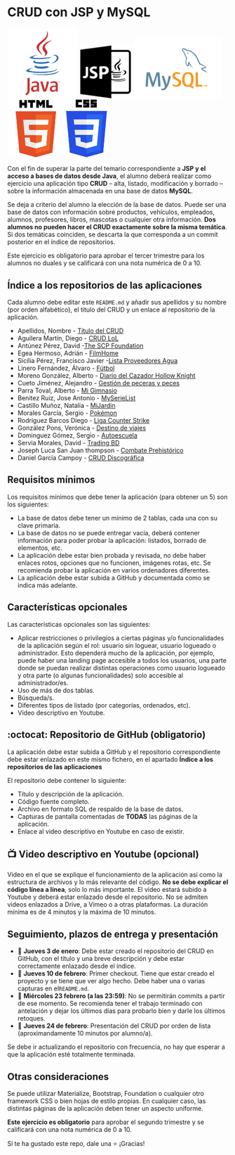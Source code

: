 # CRUD con JSP y MySQL

<img width="160px" src="java.svg"> <img width="120px" src="jsp.svg"> <img width="200px" src="mysql.svg"> <img width="130px" src="html.svg">
 <img width="93px" src="css.svg">


Con el fin de superar la parte del temario correspondiente a **JSP y el acceso a bases de datos desde Java**, el alumno deberá realizar como ejercicio una aplicación tipo **CRUD** – alta, listado, modificación y borrado – sobre la información almacenada en una base de datos **MySQL**.

Se deja a criterio del alumno la elección de la base de datos. Puede ser una base de datos con información sobre productos, vehículos, empleados, alumnos, profesores, libros, mascotas o cualquier otra información. **Dos alumnos no pueden hacer el CRUD exactamente sobre la misma temática**. Si dos temáticas coinciden, se descarta la que corresponda a un commit posterior en el índice de repositorios.

Este ejercicio es obligatorio para aprobar el tercer trimestre para los alumnos no duales y se calificará con una nota numérica de 0 a 10.

## Índice a los repositorios de las aplicaciones

Cada alumno debe editar este `README.md` y añadir sus apellidos y su nombre (por orden alfabético), el título del CRUD y un enlace al repositorio de la aplicación.

* Apellidos, Nombre - [Título del CRUD]()
* Aguilera Martín, Diego - [CRUD LoL](https://github.com/DiegoAguileraMartin/lolcrud)
* Antúnez Pérez, David -[The SCP Foundation](https://github.com/DavidAntunezPerez/TheSCPFoundation-CRUD)
* Egea Hermoso, Adrián - [FilmHome](https://github.com/AdrianEgeaHermoso/FilmHome)
* Sicilia Pérez, Francisco Javier -[Lista Proveedores Agua](https://github.com/FranSiciliaPerez/CrudProgram)
* Linero Fernández, Álvaro - [Fútbol](https://github.com/Alvaroskill/FutbolCrud)
* Moreno González, Alberto - [Diario del Cazador Hollow Knight](https://github.com/albertomorenogonzalez/diario-del-cazador-HK)
* Cueto Jiménez, Alejandro - [Gestión de peceras y peces](https://github.com/AleCueto/CreacionPecesYPeceras)
* Parra Toval, Alberto - [Mi Gimnasio](https://github.com/AlbertoParraToval/GYM-CRUD)
* Benitez Ruiz, Jose Antonio - [MySerieList](https://github.com/JoseAntonioBenitez/MySerieList)
* Castillo Muñoz, Natalia - [MiJardin](https://github.com/mnataliacm/EjercicioCrudMiJardin)
* Morales García, Sergio - [Pokémon](https://github.com/sergiomoralesgarcia/Crud-Pokemon)
* Rodríguez Barcos Diego - [Liga Counter Strike](https://github.com/diegorodrii/CRUD-LigaCounterStrike)
* González Pons, Verónica - [Destino de viajes](https://github.com/Veronicagnzpns/destinos.git)
* Dominguez Gómez, Sergio - [Autoescuela ](https://github.com/SergioDominguez15/CRUD.git)
* Servia Morales, David - [Trading BD](https://github.com/davidservia/Crud_Trading_Final)
* Joseph Luca San Juan thompson - [Combate Prehistórico](https://github.com/JosephLucaSanJuan/CRUD_PROGRAMACION)
* Daniel García Campoy - [CRUD Discográfica](https://github.com/DanielGarciaCampoy/CrudJSP_Discografica)

## Requisitos mínimos

Los requisitos mínimos que debe tener la aplicación (para obtener un 5) son los siguientes:

* La base de datos debe tener un mínimo de 2 tablas, cada una con su clave primaria.
* La base de datos no se puede entregar vacía, deberá contener información para poder probar la aplicación: listados, borrado de elementos, etc.
* La aplicación debe estar bien probada y revisada, no debe haber enlaces rotos, opciones que no funcionen, imágenes rotas, etc. Se recomienda probar la aplicación en varios ordenadores diferentes.
* La aplicación debe estar subida a GitHub y documentada como se indica más adelante.
    
## Características opcionales

Las características opcionales son las siguientes:

* Aplicar restricciones o privilegios a ciertas páginas y/o funcionalidades de la aplicación según el rol: usuario sin loguear, usuario logueado o administrador. Esto dependerá mucho de la aplicación, por ejemplo, puede haber una landing page accesible a todos los usuarios, una parte donde se puedan realizar distintas operaciones como usuario logueado y otra parte (o algunas funcionalidades) solo accesible al administrador/es.
* Uso de más de dos tablas.
* Búsqueda/s.
* Diferentes tipos de listado (por categorías, ordenados, etc).
* Vídeo descriptivo en Youtube.

## :octocat:	Repositorio de GitHub (obligatorio)

La aplicación debe estar subida a GitHub y el repositorio correspondiente debe estar enlazado en este mismo fichero, en el apartado **Índice a los repositorios de las aplicaciones**

El repositorio debe contener lo siguiente:
* Título y descripción de la aplicación.
* Código fuente completo.
* Archivo en formato SQL de respaldo de la base de datos.
* Capturas de pantalla comentadas de **TODAS** las páginas de la aplicación.
* Enlace al video descriptivo en Youtube en caso de existir.

## :tv: Video descriptivo en Youtube (opcional)

Video en el que se explique el funcionamiento de la aplicación así como la estructura de archivos y lo más relevante del código. **No se debe explicar el código línea a línea**, solo lo más importante. El video estará subido a Youtube y deberá estar enlazado desde el repositorio. No se admiten videos enlazados a Drive, a Vimeo o a otras plataformas. La duración mínima es de 4 minutos y la máxima de 10 minutos.

## Seguimiento, plazos de entrega y presentación

* 📆 **Jueves 3 de enero**: Debe estar creado el repositorio del CRUD en GitHub, con el título y una breve descripción y debe estar correctamente enlazado desde el índice.
* 📆 **Jueves 10 de febrero**: Primer checkout. Tiene que estar creado el proyecto y se tiene que ver algo hecho. Debe haber una o varias capturas en el`README.md`.
* 📆 **Miércoles 23 febrero (a las 23:59)**: No se permitirán commits a partir de ese momento. Se recomienda tener el trabajo terminado con antelación y dejar los últimos días para probarlo bien y darle los últimos retoques.
* 📆 **Jueves 24 de febrero**: Presentación del CRUD por orden de lista (aproximandamente 10 minutos por alumno/a).

Se debe ir actualizando el repositorio con frecuencia, no hay que esperar a que la aplicación esté totalmente terminada.

## Otras consideraciones

Se puede utilizar Materialize, Bootstrap, Foundation o cualquier otro framework CSS o bien hojas de estilo propias. En cualquier caso, las distintas páginas de la aplicación deben tener un aspecto uniforme.

**Este ejercicio es obligatorio** para aprobar el segundo trimestre y se calificará con una nota numérica de 0 a 10.

Si te ha gustado este repo, dale una :star: ¡Gracias!
